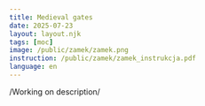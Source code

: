 ```yaml
---
title: Medieval gates
date: 2025-07-23
layout: layout.njk
tags: [moc]
image: /public/zamek/zamek.png
instruction: /public/zamek/zamek_instrukcja.pdf
language: en
---
```


/Working on description/